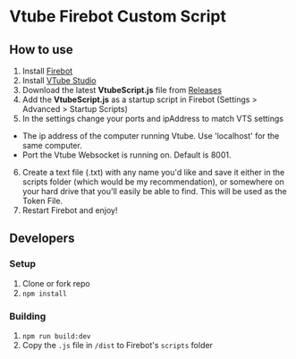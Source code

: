 # Vtube Firebot Custom Script

## How to use
1. Install [Firebot](https://firebot.app)
2. Install [VTube Studio](https://denchisoft.com/) 
3. Download the latest **VtubeScript.js** file from [Releases](https://github.com/cky-/Vtube/releases)
4. Add the **VtubeScript.js** as a startup script in Firebot (Settings > Advanced > Startup Scripts)
5. In the settings change your ports and ipAddress to match VTS settings
  - The ip address of the computer running Vtube. Use 'localhost' for the same computer.
  - Port the Vtube Websocket is running on. Default is 8001.
6. Create a text file (.txt) with any name you'd like and save it either in the scripts folder (which would be my recommendation), or somewhere on your hard drive that you'll easily be able to find. This will be used as the Token File.
7. Restart Firebot and enjoy!

## Developers
### Setup
1. Clone or fork repo
2. `npm install`

### Building
1. `npm run build:dev`
2. Copy the `.js` file in `/dist` to Firebot's `scripts` folder
 

